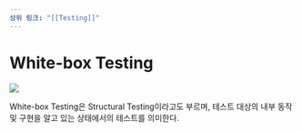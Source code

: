 ```yaml
---
상위 링크: "[[Testing]]"
---
```

# White-box Testing
![](https://i.imgur.com/YFmTYDm.png)

White-box Testing은 Structural Testing이라고도 부르며, 테스트 대상의 내부 동작 및 구현을 알고 있는 상태에서의 테스트를 의미한다. 